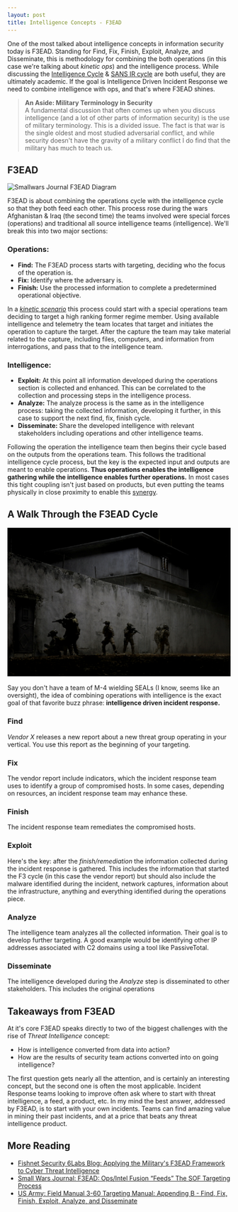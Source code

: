 ```yaml
---
layout: post
title: Intelligence Concepts - F3EAD
---
```


One of the most talked about intelligence concepts in information security today is F3EAD. Standing for Find, Fix, Finish, Exploit, Analyze, and Disseminate, this is methodology for combining the both operations (in this case we're talking about _kinetic ops_) and the intelligence process. While discussing the [Intelligence Cycle](http://sroberts.github.io/2015/02/16/cycles-intelligence/) & [SANS IR cycle](http://sroberts.github.io/2015/03/18/sans-ir/) are both useful, they are ultimately academic. If the goal is Intelligence Driven Incident Response we need to combine intelligence with ops, and that's where F3EAD shines.

> <i class="fa fa-comments-o fa-3x pull-left"></i> __An Aside: Military Terminology in Security__ <br>A fundamental discussion that often comes up when you discuss intelligence (and a lot of other parts of information security) is the use of military terminology. This is a divided issue. The fact is that war is the single oldest and most studied adversarial conflict, and while security doesn't have the gravity of a military conflict I do find that the military has much to teach us.

## F3EAD

![Smallwars Journal F3EAD Diagram](http://smallwarsjournal.com/sites/default/files/F3.jpg)

F3EAD is about combining the operations cycle with the intelligence cycle so that they both feed each other. This process rose during the wars Afghanistan & Iraq (the second time) the teams involved were special forces (operations) and traditional all source intelligence teams (intelligence). We'll break this into two major sections:

### Operations:
- __Find:__ The F3EAD process starts with targeting, deciding who the focus of the operation is.
- __Fix:__ Identify where the adversary is.
- __Finish:__ Use the processed information to complete a predetermined operational objective.

In a [_kinetic scenario_](http://en.wikipedia.org/wiki/Kinetic_military_action) this process could start with a special operations team deciding to target a high ranking former regime member. Using available intelligence and telemetry the team locates that target and initiates the operation to capture the target. After the capture the team may take material related to the capture, including files, computers, and information from interrogations, and pass that to the intelligence team.

### Intelligence:
- __Exploit:__ At this point all information developed during the operations section is collected and enhanced. This can be correlated to the collection and processing steps in the intelligence process.
- __Analyze:__ The analyze process is the same as in the intelligence process: taking the collected information, developing it further, in this case to support the next find, fix, finish cycle.
- __Disseminate:__ Share the developed intelligence with relevant stakeholders including operations and other intelligence teams.

Following the operation the intelligence team then begins their cycle based on the outputs from the operations team. This follows the traditional intelligence cycle process, but the key is the expected input and outputs are meant to enable operations. __Thus operations enables the intelligence gathering while the intelligence enables further operations.__ In most cases this tight coupling isn't just based on products, but even putting the teams physically in close proximity to enable this [synergy](http://cdn.meme.am/instances/58776835.jpg).

## A Walk Through the F3EAD Cycle

![Super Special Forces](/public/zero-dark-thirty1.jpg)

Say you don't have a team of M-4 wielding SEALs (I know, seems like an oversight), the idea of combining operations with intelligence is the exact goal of that favorite buzz phrase: __intelligence driven incident response.__

### <i class="fa fa-angle-double-right"></i> Find
_Vendor X_ releases a new report about a new threat group operating in your vertical. You use this report as the beginning of your targeting.

### <i class="fa fa-angle-double-right"></i> Fix
The vendor report include indicators, which the incident response team uses to identify a group of compromised hosts. In some cases, depending on resources, an incident response team may enhance these.

### <i class="fa fa-angle-double-right"></i> Finish
The incident response team remediates the compromised hosts.

### <i class="fa fa-angle-double-right"></i> Exploit
Here's the key: after the _finish/remediation_ the information collected during the incident response is gathered. This includes the information that started the F3 cycle (in this case the vendor report) but should also include the malware identified during the incident, network captures, information about the infrastructure, anything and everything identified during the operations piece.

### <i class="fa fa-angle-double-right"></i> Analyze
The intelligence team analyzes all the collected information. Their goal is to develop further targeting. A good example would be identifying other IP addresses associated with C2 domains using a tool like PassiveTotal.

### <i class="fa fa-angle-double-right"></i> Disseminate
The intelligence developed during the _Analyze_ step is disseminated to other stakeholders. This includes the original operations

## Takeaways from F3EAD

At it's core F3EAD speaks directly to two of the biggest challenges with the rise of _Threat Intelligence_ concept:

- How is intelligence converted from data into action?
- How are the results of security team actions converted into on going intelligence?

The first question gets nearly all the attention, and is certainly an interesting concept, but the second one is often the most  applicable. Incident Response teams looking to improve often ask where to start with threat intelligence, a feed, a product, etc. In my mind the best answer, addressed by F3EAD, is to start with your own incidents. Teams can find amazing value in mining their past incidents, and at a price that beats any threat intelligence product.

## More Reading
- [Fishnet Security 6Labs Blog: Applying the Military's F3EAD Framework to Cyber Threat Intelligence ](https://www.fishnetsecurity.com/6labs/blog/applying-militarys-f3ead-framework-cyber-threat-intelligence)
- [Small Wars Journal: F3EAD: Ops/Intel Fusion “Feeds” The SOF Targeting Process](http://smallwarsjournal.com/jrnl/art/f3ead-opsintel-fusion-%E2%80%9Cfeeds%E2%80%9D-the-sof-targeting-process)
- [US Army: Field Manual 3-60 Targeting Manual: Appending B - Find, Fix, Finish, Exploit, Analyze, and Disseminate](https://rdl.train.army.mil/catalog-ws/view/100.ATSC/51F21E40-29DF-4931-8B3C-B4BF112AD9E7-1308750889615/3-60/appb.htm)
